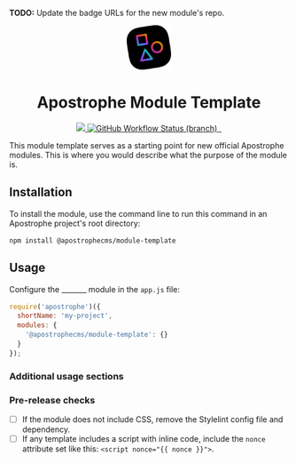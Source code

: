 **TODO:** Update the badge URLs for the new module's repo.

<div align="center">
  <img src="https://raw.githubusercontent.com/apostrophecms/apostrophe/main/logo.svg" alt="ApostropheCMS logo" width="80" height="80">

  <h1>Apostrophe Module Template</h1>
  <p>
    <a aria-label="Apostrophe logo" href="https://v3.docs.apostrophecms.org">
      <img src="https://img.shields.io/badge/MADE%20FOR%20Apostrophe%203-000000.svg?style=for-the-badge&logo=Apostrophe&labelColor=6516dd">
    </a>
    <a aria-label="Test status" href="https://github.com/apostrophecms/apostrophe/actions">
      <img alt="GitHub Workflow Status (branch)" src="https://img.shields.io/github/workflow/status/apostrophecms/apostrophe/Tests/main?label=Tests&labelColor=000000&style=for-the-badge">
    </a>
    <a aria-label="Join the community on Discord" href="http://chat.apostrophecms.org">
      <img alt="" src="https://img.shields.io/discord/517772094482677790?color=5865f2&label=Join%20the%20Discord&logo=discord&logoColor=fff&labelColor=000&style=for-the-badge&logoWidth=20">
    </a>
    <a aria-label="License" href="https://github.com/apostrophecms/module-template/blob/main/LICENSE.md">
      <img alt="" src="https://img.shields.io/static/v1?style=for-the-badge&labelColor=000000&label=License&message=MIT&color=3DA639">
    </a>
  </p>
</div>

This module template serves as a starting point for new official Apostrophe modules. This is where you would describe what the purpose of the module is.

## Installation

To install the module, use the command line to run this command in an Apostrophe project's root directory:

```
npm install @apostrophecms/module-template
```

## Usage

Configure the _______ module in the `app.js` file:

```javascript
require('apostrophe')({
  shortName: 'my-project',
  modules: {
    '@apostrophecms/module-template': {}
  }
});
```

### Additional usage sections

### Pre-release checks

- [ ] If the module does not include CSS, remove the Stylelint config file and dependency.
- [ ] If any template includes a script with inline code, include the `nonce` attribute set like this: `<script nonce="{{ nonce }}">`.
